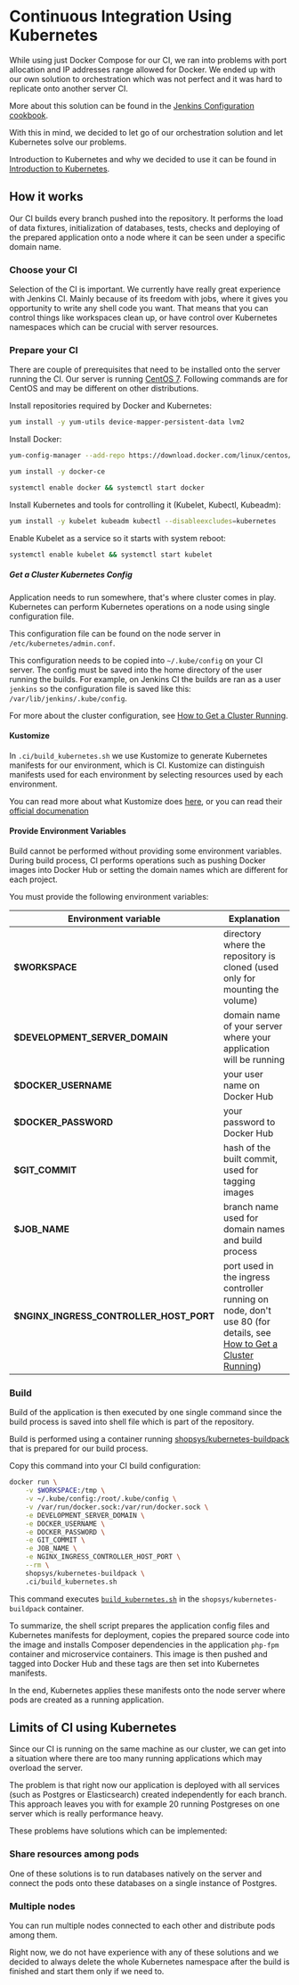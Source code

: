# Continuous Integration Using Kubernetes
While using just Docker Compose for our CI, we ran into problems with port allocation and IP addresses range allowed for Docker.
We ended up with our own solution to orchestration which was not perfect and it was hard to replicate onto another server CI.

More about this solution can be found in the [Jenkins Configuration cookbook](/docs/cookbook/jenkins-configuration.md).

With this in mind, we decided to let go of our orchestration solution and let Kubernetes solve our problems.

Introduction to Kubernetes and why we decided to use it can be found in [Introduction to Kubernetes](/docs/kubernetes/introduction-to-kubernetes.md).

## How it works
Our CI builds every branch pushed into the repository.
It performs the load of data fixtures, initialization of databases, tests, checks and deploying of the prepared application onto a node where it can be seen under a specific domain name.

### Choose your CI
Selection of the CI is important.
We currently have really great experience with Jenkins CI.
Mainly because of its freedom with jobs, where it gives you opportunity to write any shell code you want.
That means that you can control things like workspaces clean up, or have control over Kubernetes namespaces which can be crucial with server resources.

### Prepare your CI
There are couple of prerequisites that need to be installed onto the server running the CI.
Our server is running [CentOS 7](https://www.centos.org/).
Following commands are for CentOS and may be different on other distributions.

Install repositories required by Docker and Kubernetes:
```bash
yum install -y yum-utils device-mapper-persistent-data lvm2
```

Install Docker:
```bash
yum-config-manager --add-repo https://download.docker.com/linux/centos/docker-ce.repo

yum install -y docker-ce

systemctl enable docker && systemctl start docker
```

Install Kubernetes and tools for controlling it (Kubelet, Kubectl, Kubeadm):
```bash
yum install -y kubelet kubeadm kubectl --disableexcludes=kubernetes
```

Enable Kubelet as a service so it starts with system reboot:
```bash
systemctl enable kubelet && systemctl start kubelet
```

##### Get a Cluster Kubernetes Config
Application needs to run somewhere, that's where cluster comes in play.
Kubernetes can perform Kubernetes operations on a node using single configuration file.

This configuration file can be found on the node server in `/etc/kubernetes/admin.conf`.

This configuration needs to be copied into `~/.kube/config` on your CI server.
The config must be saved into the home directory of the user running the builds.
For example, on Jenkins CI the builds are ran as a user `jenkins` so the configuration file is saved like this: `/var/lib/jenkins/.kube/config`.

For more about the cluster configuration, see [How to Get a Cluster Running](/docs/kubernetes/how-to-get-a-cluster-running.md).

#### Kustomize
In `.ci/build_kubernetes.sh` we use Kustomize to generate Kubernetes manifests for our environment, which is CI. Kustomize can distinguish manifests used for each environment by selecting resources used by each environment.

You can read more about what Kustomize does [here](./how-to-deploy-ssfw-to-google-cloud-platform.md#kustomize), or you can read their [official documenation](https://github.com/kubernetes-sigs/kustomize/tree/master/docs)

#### Provide Environment Variables
Build cannot be performed without providing some environment variables.
During build process, CI performs operations such as pushing Docker images into Docker Hub or setting the domain names which are different for each project.

You must provide the following environment variables:

| Environment variable                    | Explanation
| --------------------                    | -----------
| **$WORKSPACE**                          | directory where the repository is cloned (used only for mounting the volume)
| **$DEVELOPMENT_SERVER_DOMAIN**          | domain name of your server where your application will be running
| **$DOCKER_USERNAME**                    | your user name on Docker Hub
| **$DOCKER_PASSWORD**                    | your password to Docker Hub
| **$GIT_COMMIT**                         | hash of the built commit, used for tagging images
| **$JOB_NAME**                           | branch name used for domain names and build process
| **$NGINX_INGRESS_CONTROLLER_HOST_PORT** | port used in the ingress controller running on node, don't use 80 (for details, see [How to Get a Cluster Running](/docs/kubernetes/how-to-get-a-cluster-running.md))

### Build
Build of the application is then executed by one single command since the build process is saved into shell file which is part of the repository.

Build is performed using a container running [shopsys/kubernetes-buildpack](https://github.com/shopsys/kubernetes-buildpack) that is prepared for our build process.

Copy this command into your CI build configuration:
```bash
docker run \
    -v $WORKSPACE:/tmp \
    -v ~/.kube/config:/root/.kube/config \
    -v /var/run/docker.sock:/var/run/docker.sock \
    -e DEVELOPMENT_SERVER_DOMAIN \
    -e DOCKER_USERNAME \
    -e DOCKER_PASSWORD \
    -e GIT_COMMIT \
    -e JOB_NAME \
    -e NGINX_INGRESS_CONTROLLER_HOST_PORT \
    --rm \
    shopsys/kubernetes-buildpack \
    .ci/build_kubernetes.sh
```

This command executes [`build_kubernetes.sh`](/.ci/build_kubernetes.sh) in the `shopsys/kubernetes-buildpack` container.

To summarize, the shell script prepares the application config files and Kubernetes manifests for deployment, copies the prepared source code into the image and installs Composer dependencies in the application `php-fpm` container and microservice containers.
This image is then pushed and tagged into Docker Hub and these tags are then set into Kubernetes manifests.

In the end, Kubernetes applies these manifests onto the node server where pods are created as a running application.

## Limits of CI using Kubernetes
Since our CI is running on the same machine as our cluster, we can get into a situation where there are too many running applications which may overload the server.

The problem is that right now our application is deployed with all services (such as Postgres or Elasticsearch) created independently for each branch.
This approach leaves you with for example 20 running Postgreses on one server which is really performance heavy.

These problems have solutions which can be implemented:

### Share resources among pods
One of these solutions is to run databases natively on the server and connect the pods onto these databases on a single instance of Postgres.

### Multiple nodes
You can run multiple nodes connected to each other and distribute pods among them.

Right now, we do not have experience with any of these solutions and we decided to always delete the whole Kubernetes namespace after the build is finished and start them only if we need to.
